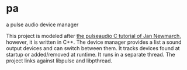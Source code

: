 # pa
a pulse audio device manager

This project is modeled after [the pulseaudio C tutorial of Jan Newmarch](https://jan.newmarch.name/LinuxSound/Sampled/PulseAudio/#heading_toc_j_17), 
however, it is written in C++. The device manager provides a list a sound output devices and can switch between them.
It tracks devices found at startup or added/removed at runtime. It runs in a separate thread.
The project links against libpulse and libpthread.
